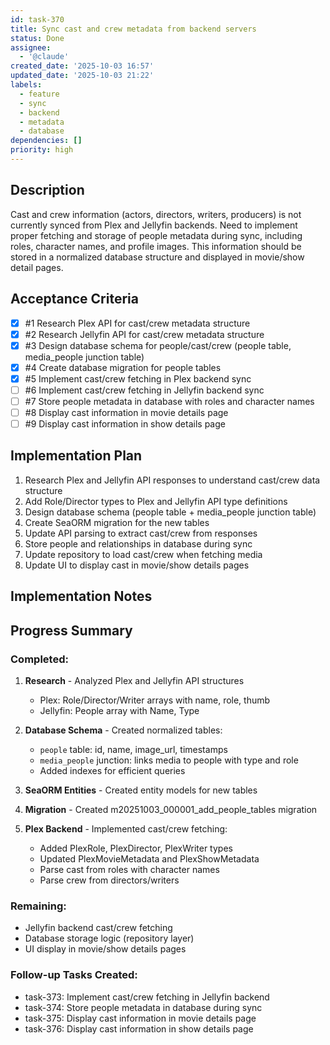 ```yaml
---
id: task-370
title: Sync cast and crew metadata from backend servers
status: Done
assignee:
  - '@claude'
created_date: '2025-10-03 16:57'
updated_date: '2025-10-03 21:22'
labels:
  - feature
  - sync
  - backend
  - metadata
  - database
dependencies: []
priority: high
---
```


## Description

<!-- SECTION:DESCRIPTION:BEGIN -->
Cast and crew information (actors, directors, writers, producers) is not currently synced from Plex and Jellyfin backends. Need to implement proper fetching and storage of people metadata during sync, including roles, character names, and profile images. This information should be stored in a normalized database structure and displayed in movie/show detail pages.
<!-- SECTION:DESCRIPTION:END -->

## Acceptance Criteria
<!-- AC:BEGIN -->
- [x] #1 Research Plex API for cast/crew metadata structure
- [x] #2 Research Jellyfin API for cast/crew metadata structure
- [x] #3 Design database schema for people/cast/crew (people table, media_people junction table)
- [x] #4 Create database migration for people tables
- [x] #5 Implement cast/crew fetching in Plex backend sync
- [ ] #6 Implement cast/crew fetching in Jellyfin backend sync
- [ ] #7 Store people metadata in database with roles and character names
- [ ] #8 Display cast information in movie details page
- [ ] #9 Display cast information in show details page
<!-- AC:END -->

## Implementation Plan

<!-- SECTION:PLAN:BEGIN -->
1. Research Plex and Jellyfin API responses to understand cast/crew data structure
2. Add Role/Director types to Plex and Jellyfin API type definitions
3. Design database schema (people table + media_people junction table)
4. Create SeaORM migration for the new tables
5. Update API parsing to extract cast/crew from responses
6. Store people and relationships in database during sync
7. Update repository to load cast/crew when fetching media
8. Update UI to display cast in movie/show details pages
<!-- SECTION:PLAN:END -->

## Implementation Notes

<!-- SECTION:NOTES:BEGIN -->
## Progress Summary

### Completed:
1. **Research** - Analyzed Plex and Jellyfin API structures
   - Plex: Role/Director/Writer arrays with name, role, thumb
   - Jellyfin: People array with Name, Type

2. **Database Schema** - Created normalized tables:
   - `people` table: id, name, image_url, timestamps
   - `media_people` junction: links media to people with type and role
   - Added indexes for efficient queries

3. **SeaORM Entities** - Created entity models for new tables

4. **Migration** - Created m20251003_000001_add_people_tables migration

5. **Plex Backend** - Implemented cast/crew fetching:
   - Added PlexRole, PlexDirector, PlexWriter types
   - Updated PlexMovieMetadata and PlexShowMetadata
   - Parse cast from roles with character names
   - Parse crew from directors/writers

### Remaining:
- Jellyfin backend cast/crew fetching
- Database storage logic (repository layer)
- UI display in movie/show details pages

### Follow-up Tasks Created:
- task-373: Implement cast/crew fetching in Jellyfin backend
- task-374: Store people metadata in database during sync
- task-375: Display cast information in movie details page
- task-376: Display cast information in show details page
<!-- SECTION:NOTES:END -->
